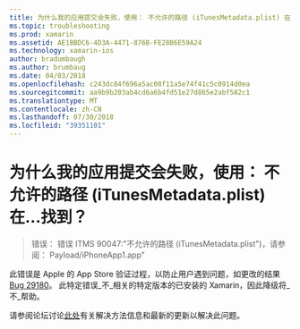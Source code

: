 ```yaml
---
title: 为什么我的应用提交会失败，使用： 不允许的路径 (iTunesMetadata.plist) 在...找到？
ms.topic: troubleshooting
ms.prod: xamarin
ms.assetid: AE1BBDC6-4D3A-4471-876B-FE28B6E59A24
ms.technology: xamarin-ios
author: bradumbaugh
ms.author: brumbaug
ms.date: 04/03/2018
ms.openlocfilehash: c243dc84f696a5ac08f11a5e74f41c5c0914d0ea
ms.sourcegitcommit: aa9b9b203ab4cd6a6b4fd51e27d865e2abf582c1
ms.translationtype: MT
ms.contentlocale: zh-CN
ms.lasthandoff: 07/30/2018
ms.locfileid: "39351101"
---
```

# <a name="why-does-my-app-submission-fail-with-disallowed-paths--itunesmetadataplist--found-at--"></a>为什么我的应用提交会失败，使用： 不允许的路径 (iTunesMetadata.plist) 在...找到？

> 错误： 错误 ITMS 90047:"不允许的路径 (iTunesMetadata.plist")，请参阅： Payload/iPhoneApp1.app"

此错误是 Apple 的 App Store 验证过程，以防止用户遇到问题，如更改的结果[Bug 29180](https://bugzilla.xamarin.com/show_bug.cgi?id=29180)。 此特定错误_不_相关的特定版本的已安装的 Xamarin，因此降级将_不_帮助。

请参阅论坛讨论[此处](https://forums.xamarin.com/discussion/40388/disallowed-paths-itunesmetadata-plist-found-at-when-submitting-to-app-store/p1)有关解决方法信息和最新的更新以解决此问题。
